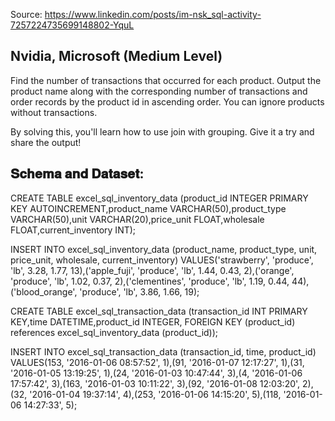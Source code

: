 Source: <https://www.linkedin.com/posts/im-nsk_sql-activity-7257224735699148802-YquL>

## Nvidia, Microsoft (Medium Level) 

Find the number of transactions that occurred for each product. Output the product name along with the corresponding number of transactions and order records by the product id in ascending order. You can ignore products without transactions.

By solving this, you'll learn how to use join with grouping. Give it a try and share the output!

## 𝐒𝐜𝐡𝐞𝐦𝐚 𝐚𝐧𝐝 𝐃𝐚𝐭𝐚𝐬𝐞𝐭:

CREATE TABLE excel_sql_inventory_data (product_id INTEGER PRIMARY KEY AUTOINCREMENT,product_name VARCHAR(50),product_type VARCHAR(50),unit VARCHAR(20),price_unit FLOAT,wholesale FLOAT,current_inventory INT);

INSERT INTO excel_sql_inventory_data (product_name, product_type, unit, price_unit, wholesale, current_inventory) 
VALUES('strawberry', 'produce', 'lb', 3.28, 1.77, 13),('apple_fuji', 'produce', 'lb', 1.44, 0.43, 2),('orange', 'produce', 'lb', 1.02, 0.37, 2),('clementines', 'produce', 'lb', 1.19, 0.44, 44),('blood_orange', 'produce', 'lb', 3.86, 1.66, 19);

CREATE TABLE excel_sql_transaction_data (transaction_id INT PRIMARY KEY,time DATETIME,product_id INTEGER,
FOREIGN KEY (product_id) references excel_sql_inventory_data (product_id));

INSERT INTO excel_sql_transaction_data (transaction_id, time, product_id) 
VALUES(153, '2016-01-06 08:57:52', 1),(91, '2016-01-07 12:17:27', 1),(31, '2016-01-05 13:19:25', 1),(24, '2016-01-03 10:47:44', 3),(4, '2016-01-06 17:57:42', 3),(163, '2016-01-03 10:11:22', 3),(92, '2016-01-08 12:03:20', 2),(32, '2016-01-04 19:37:14', 4),(253, '2016-01-06 14:15:20', 5),(118, '2016-01-06 14:27:33', 5);
